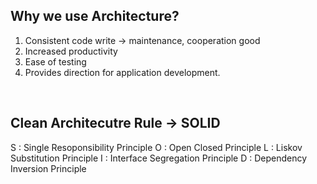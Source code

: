 
## Why we use Architecture?
1. Consistent code write -> maintenance, cooperation good
2. Increased productivity
3. Ease of testing
4. Provides direction for application development.
<br>

## Clean Architecutre Rule -> SOLID
S : Single Resoponsibility Principle
O : Open Closed Principle
L : Liskov Substitution Principle
I : Interface Segregation Principle
D : Dependency Inversion Principle
<br>


